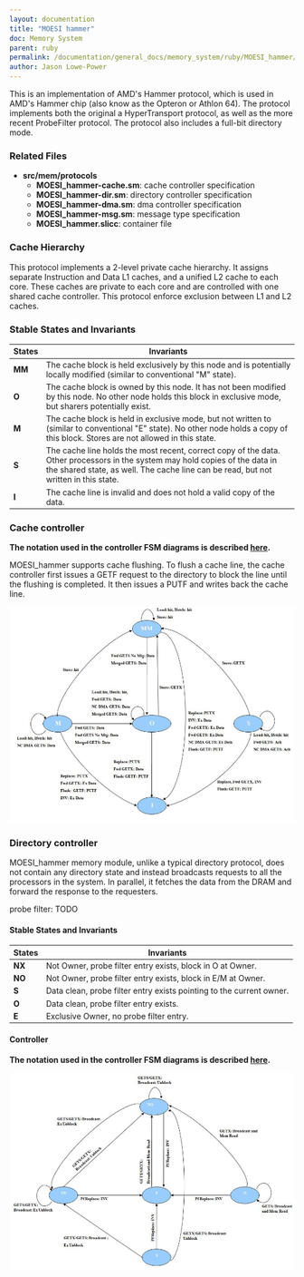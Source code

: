 ```yaml
---
layout: documentation
title: "MOESI hammer"
doc: Memory System
parent: ruby
permalink: /documentation/general_docs/memory_system/ruby/MOESI_hammer/
author: Jason Lowe-Power
---
```


This is an implementation of AMD's Hammer protocol, which is used in
AMD's Hammer chip (also know as the Opteron or Athlon 64). The protocol
implements both the original a HyperTransport protocol, as well as the
more recent ProbeFilter protocol. The protocol also includes a full-bit
directory mode.

### Related Files

  - **src/mem/protocols**
      - **MOESI_hammer-cache.sm**: cache controller specification
      - **MOESI_hammer-dir.sm**: directory controller specification
      - **MOESI_hammer-dma.sm**: dma controller specification
      - **MOESI_hammer-msg.sm**: message type specification
      - **MOESI_hammer.slicc**: container file

### Cache Hierarchy

This protocol implements a 2-level private cache hierarchy. It assigns
separate Instruction and Data L1 caches, and a unified L2 cache to each
core. These caches are private to each core and are controlled with one
shared cache controller. This protocol enforce exclusion between L1 and
L2
caches.

### Stable States and Invariants

| States | Invariants                                                                                                                                                                                                          |
| ------ | ------------------------------------------------------------------------------------------------------------------------------------------------------------------------------------------------------------------- |
| **MM** | The cache block is held exclusively by this node and is potentially locally modified (similar to conventional "M" state).                                                                                           |
| **O**  | The cache block is owned by this node. It has not been modified by this node. No other node holds this block in exclusive mode, but sharers potentially exist.                                                      |
| **M**  | The cache block is held in exclusive mode, but not written to (similar to conventional "E" state). No other node holds a copy of this block. Stores are not allowed in this state.                                  |
| **S**  | The cache line holds the most recent, correct copy of the data. Other processors in the system may hold copies of the data in the shared state, as well. The cache line can be read, but not written in this state. |
| **I**  | The cache line is invalid and does not hold a valid copy of the data.                                                                                                                                               |

### Cache controller

**The notation used in the controller FSM diagrams is described
[here](#Coherence_controller_FSM_Diagrams "wikilink").**

MOESI_hammer supports cache flushing. To flush a cache line, the cache
controller first issues a GETF request to the directory to block the
line until the flushing is completed. It then issues a PUTF and writes
back the cache line.

![MOESI_hammer_cache_FSM.jpg](/assets/img/MOESI_hammer_cache_FSM.jpg
"MOESI_hammer_cache_FSM.jpg")

### Directory controller

MOESI_hammer memory module, unlike a typical directory protocol, does
not contain any directory state and instead broadcasts requests to all
the processors in the system. In parallel, it fetches the data from the
DRAM and forward the response to the requesters.

probe filter: TODO

#### **Stable States and Invariants**

| States | Invariants                                                           |
| ------ | -------------------------------------------------------------------- |
| **NX** | Not Owner, probe filter entry exists, block in O at Owner.           |
| **NO** | Not Owner, probe filter entry exists, block in E/M at Owner.         |
| **S**  | Data clean, probe filter entry exists pointing to the current owner. |
| **O**  | Data clean, probe filter entry exists.                               |
| **E**  | Exclusive Owner, no probe filter entry.                              |

#### **Controller**

**The notation used in the controller FSM diagrams is described
[here](#Coherence_controller_FSM_Diagrams "wikilink").**

![MOESI_hammer_dir_FSM.jpg](/assets/img/MOESI_hammer_dir_FSM.jpg
"MOESI_hammer_dir_FSM.jpg")
